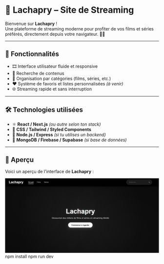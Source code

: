 # 🎥 Lachapry – Site de Streaming

Bienvenue sur **Lachapry** !  
Une plateforme de streaming moderne pour profiter de vos films et séries préférés, directement depuis votre navigateur. 🍿✨

---

## 🚀 Fonctionnalités

- 🎞️ Interface utilisateur fluide et responsive  
- 🔎 Recherche de contenus  
- 📁 Organisation par catégories (films, séries, etc.)  
- ❤️ Système de favoris et listes personnalisées *(à venir)*  
- 🌐 Streaming rapide et sans interruption  

---

## 🛠️ Technologies utilisées

- ⚛️ **React / Next.js** *(ou autre selon ton stack)*  
- 🎨 **CSS / Tailwind / Styled Components**  
- 🔧 **Node.js / Express** *(si tu utilises un backend)*  
- 💾 **MongoDB / Firebase / Supabase** *(si base de données)*  

---

## 📸 Aperçu

Voici un aperçu de l'interface de **Lachapry** :

![Aperçu de Lachapry](https://github.com/Vaidx0/Lachapry/blob/main/Preview.png)
npm install
npm run dev
